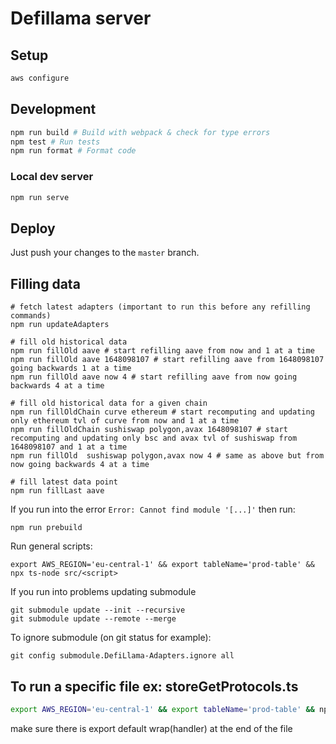 # Defillama server

## Setup

```bash
aws configure
```

## Development

```bash
npm run build # Build with webpack & check for type errors
npm test # Run tests
npm run format # Format code
```

### Local dev server

```bash
npm run serve
```

## Deploy

Just push your changes to the `master` branch.

## Filling data

```
# fetch latest adapters (important to run this before any refilling commands)
npm run updateAdapters

# fill old historical data
npm run fillOld aave # start refilling aave from now and 1 at a time
npm run fillOld aave 1648098107 # start refilling aave from 1648098107 going backwards 1 at a time
npm run fillOld aave now 4 # start refilling aave from now going backwards 4 at a time

# fill old historical data for a given chain
npm run fillOldChain curve ethereum # start recomputing and updating only ethereum tvl of curve from now and 1 at a time
npm run fillOldChain sushiswap polygon,avax 1648098107 # start recomputing and updating only bsc and avax tvl of sushiswap from 1648098107 and 1 at a time
npm run fillOld  sushiswap polygon,avax now 4 # same as above but from now going backwards 4 at a time

# fill latest data point
npm run fillLast aave
```

If you run into the error `Error: Cannot find module '[...]'` then run:

```
npm run prebuild
```

Run general scripts:

```
export AWS_REGION='eu-central-1' && export tableName='prod-table' && npx ts-node src/<script>
```

If you run into problems updating submodule

```
git submodule update --init --recursive
git submodule update --remote --merge
```

To ignore submodule (on git status for example):

```
git config submodule.DefiLlama-Adapters.ignore all
```

## To run a specific file ex: storeGetProtocols.ts

```bash
export AWS_REGION='eu-central-1' && export tableName='prod-table' && npx ts-node src/storeGetProtocols.ts
```

make sure there is export default wrap(handler) at the end of the file

